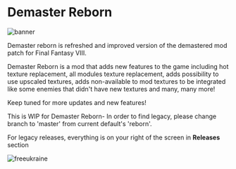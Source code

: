 # Demaster Reborn

![banner](https://raw.githubusercontent.com/MaKiPL/FF8_demastered/reborn/FRAME.png)

Demaster reborn is refreshed and improved version of the demastered mod patch for Final Fantasy VIII.

Demaster Reborn is a mod that adds new features to the game including hot texture replacement, all modules texture replacement, adds possibility to use upscaled textures, adds non-available to mod textures to be integrated like some enemies that didn't have new textures and many, many more!

Keep tuned for more updates and new features!

This is WIP for Demaster Reborn- In order to find legacy, please change branch to 'master' from current default's 'reborn'.

For legacy releases, everything is on your right of the screen in **Releases** section

![freeukraine](https://mgomulak.pl/freeukraine_.webp)